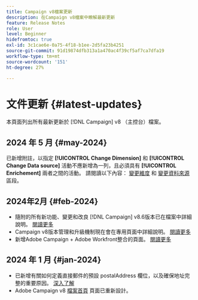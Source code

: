 ```yaml
---
title: Campaign v8檔案更新
description: 在Campaign v8檔案中瞭解最新更新
feature: Release Notes
role: User
level: Beginner
hidefromtoc: true
exl-id: 3c1cae6e-0a75-4f18-b1ee-2d5fa23b4251
source-git-commit: 91d19874dfb313a1a470ac4f39cf5af7ca7dfa19
workflow-type: tm+mt
source-wordcount: '151'
ht-degree: 27%

---
```


# 文件更新 {#latest-updates}

本頁面列出所有最新更新於 [!DNL Campaign] v8 （主控台）檔案。

## 2024 年 5 月 {#may-2024}

已新增附註，以指定 **[!UICONTROL Change Dimension]** 和 **[!UICONTROL Change Data source]** 活動不應新增為一列，且必須具有 **[!UICONTROL Enrichement]** 兩者之間的活動。 請閱讀以下內容： [變更維度](../../automation/workflow/change-dimension.md) 和 [變更資料來源](../../automation/workflow/change-data-source.md) 區段。

## 2024年2月 {#feb-2024}

* 隨附的所有新功能、變更和改良 [!DNL Campaign] v8.6版本已在檔案中詳細說明。 [閱讀更多](release-notes.md)
* Campaign v8版本管理和升級機制現在會在專用頁面中詳細說明。 [閱讀更多](upgrades.md)
* 新增Adobe Campaign + Adobe Workfront整合的頁面。 [閱讀更多](../connect/ac-workfront.md)

## 2024 年 1 月 {#jan-2024}

* 已新增有關如何定義直接郵件的預設 postalAddress 欄位，以及確保地址完整的重要原因。 [深入了解](../send/direct-mail.md)
* Adobe Campaign v8 [檔案首頁](../campaign-home.md) 頁面已重新設計。
